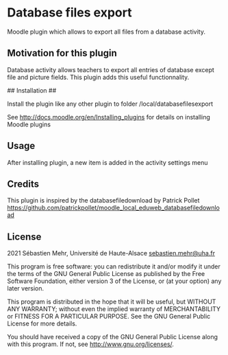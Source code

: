 # Database files export #

Moodle plugin which allows to export all files from a database activity.

## Motivation for this plugin ##

Database activity allows teachers to export all entries of database except file and picture fields.
This plugin adds this useful functionnality.

## Installation ##

Install the plugin like any other plugin to folder /local/databasefilesexport

See http://docs.moodle.org/en/Installing_plugins for details on installing Moodle plugins

## Usage ##

After installing plugin, a new item is added in the activity settings menu

## Credits ##

This plugin is inspired by the databasefiledownload by Patrick Pollet https://github.com/patrickpollet/moodle_local_eduweb_databasefiledownload

## License ##

2021 Sébastien Mehr, Université de Haute-Alsace <sebastien.mehr@uha.fr>

This program is free software: you can redistribute it and/or modify it under
the terms of the GNU General Public License as published by the Free Software
Foundation, either version 3 of the License, or (at your option) any later
version.

This program is distributed in the hope that it will be useful, but WITHOUT ANY
WARRANTY; without even the implied warranty of MERCHANTABILITY or FITNESS FOR A
PARTICULAR PURPOSE.  See the GNU General Public License for more details.

You should have received a copy of the GNU General Public License along with
this program.  If not, see <http://www.gnu.org/licenses/>.
